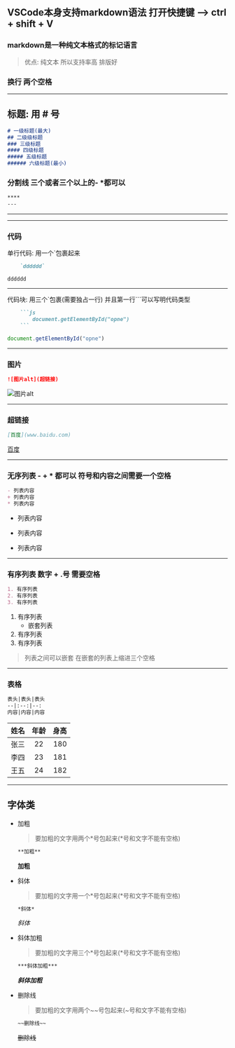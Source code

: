 
## VSCode本身支持markdown语法 打开快捷键 --> ctrl + shift + V

### markdown是一种纯文本格式的标记语言
> 优点: 纯文本 所以支持率高 排版好

### 换行 两个空格

---

## 标题: 用 # 号
```markdown
# 一级标题(最大) 
## 二级级标题
### 三级标题
#### 四级标题
##### 五级标题
###### 六级标题(最小)
```

### 分割线 三个或者三个以上的- *都可以
```markdown
****
---
```
****
----

### 代码
单行代码: 用一个`包裹起来
```markdown
    `dddddd`
```
`dddddd`

---

代码块: 用三个`包裹(需要独占一行) 并且第一行\```可以写明代码类型
```markdown
    ```js
        document.getElementById("opne")
    ```
```

```js
document.getElementById("opne")
```

---

### 图片
```markdown
![图片alt](超链接)
```
![图片alt](超链接)

---

### 超链接
```markdown
[百度](www.baidu.com)
```
[百度](www.baidu.com)

---

### 无序列表 - + * 都可以 符号和内容之间需要一个空格
```markdown
- 列表内容
+ 列表内容
* 列表内容
```

- 列表内容
+ 列表内容
* 列表内容

---

### 有序列表 数字 + .号 需要空格
```markdown
1. 有序列表
2. 有序列表
3. 有序列表
```
1. 有序列表
   + 嵌套列表
2. 有序列表
3. 有序列表

> 列表之间可以嵌套 在嵌套的列表上缩进三个空格

---

### 表格
```markdown
表头|表头|表头
--|:--:|--:
内容|内容|内容
```

姓名|年龄|身高
--|:--:|--:
张三|22|180
李四|23|181
王五|24|182

---

## 字体类
+ 加粗
    > 要加粗的文字用两个*号包起来(\*号和文字不能有空格)
    ```markdown 
    **加粗**
    ```
    **加粗**

+ 斜体
    > 要加粗的文字用一个*号包起来(\*号和文字不能有空格)  
    ```markdown
    *斜体*
    ```
    *斜体*

+ 斜体加粗
    > 要加粗的文字用三个*号包起来(\*号和文字不能有空格)  
    ```markdown
    ***斜体加粗***
    ```
    ***斜体加粗***

+ 删除线
    > 要加粗的文字用两个~~号包起来(~号和文字不能有空格)  
    ```markdown
    ~~删除线~~
    ```
    ~~删除线~~

